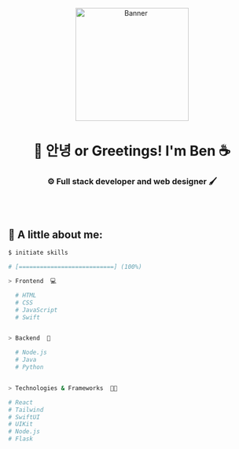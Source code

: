 <p align="center">
<img style="width: 230px; align="center" src="https://i.postimg.cc/XqG0Pc83/image-6.png" alt="Banner"/> 
</p>
<h1 align="center">👋 안녕 or Greetings! I'm Ben ☕</h1>
<h3 align="center">⚙️ Full stack developer and web designer 🖌️</h3>
</p>
<br>
</br>

## 🌳 A little about me:

```bash
$ initiate skills

# [===========================] (100%)

> Frontend  💻

  # HTML
  # CSS
  # JavaScript
  # Swift


> Backend  🔧

  # Node.js
  # Java
  # Python


> Technologies & Frameworks  🧑‍💻

# React
# Tailwind
# SwiftUI
# UIKit
# Node.js
# Flask


```
<br>
</br>
